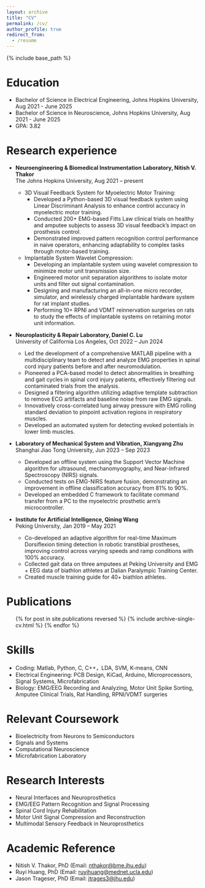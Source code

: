 ```yaml
---
layout: archive
title: "CV"
permalink: /cv/
author_profile: true
redirect_from:
  - /resume
---
```


{% include base_path %}

Education
======
* Bachelor of Science in Electrical Engineering, Johns Hopkins University, Aug 2021 - June 2025
* Bachelor of Science in Neuroscience, Johns Hopkins University, Aug 2021 - June 2025
* GPA: 3.82

Research experience
======
* **Neuroengineering & Biomedical Instrumentation Laboratory, Nitish V. Thakor**
<br>The Johns Hopkins University, Aug 2021 – present
  * 3D Visual Feedback System for Myoelectric Motor Training:
    * Developed a Python-based 3D visual feedback system using Linear Discriminant Analysis to enhance control accuracy in myoelectric motor training.
    * Conducted 200+ EMG-based Fitts Law clinical trials on healthy and amputee subjects to assess 3D visual feedback’s impact on prosthesis control.
    * Demonstrated improved pattern recognition control performance in naive operators, enhancing adaptability to complex tasks through motor-based training.
  * Implantable System Wavelet Compression:
    * Developing an implantable system using wavelet compression to minimize motor unit transmission size.
    * Engineered motor unit separation algorithms to isolate motor units and filter out signal contamination.
    * Designing and manufacturing an all-in-one micro recorder, simulator, and wirelessly charged implantable hardware system for rat implant studies.
    * Performing 10+ RPNI and VDMT reinnervation surgeries on rats to study the effects of implantable systems on retaining motor unit information.

* **Neuroplasticity & Repair Laboratory, Daniel C. Lu**
<br>University of California Los Angeles, Oct 2022 – Jun 2024
  * Led the development of a comprehensive MATLAB pipeline with a multidisciplinary team to detect and analyze EMG properties in spinal cord injury patients before and after neuromodulation.
  * Pioneered a PCA-based model to detect abnormalities in breathing and gait cycles in spinal cord injury patients, effectively filtering out contaminated trials from the analysis.
  * Designed a filtering algorithm utilizing adaptive template subtraction to remove ECG artifacts and baseline noise from raw EMG signals.
  * Innovatively cross-correlated lung airway pressure with EMG rolling standard deviation to pinpoint activation regions in respiratory muscles.
  * Developed an automated system for detecting evoked potentials in lower limb muscles.

* **Laboratory of Mechanical System and Vibration, Xiangyang Zhu**
<br>Shanghai Jiao Tong University, Jun 2023 – Sep 2023
  * Developed an offline system using the Support Vector Machine algorithm for ultrasound, mechanomyography, and Near-Infrared Spectroscopy (NIRS) signals.
  * Conducted tests on EMG-NIRS feature fusion, demonstrating an improvement in offline classification accuracy from 81% to 90%.
  * Developed an embedded C framework to facilitate command transfer from a PC to the myoelectric prosthetic arm’s microcontroller.

* **Institute for Artificial Intelligence, Qining Wang**
<br>Peking University, Jan 2019 – May 2021
  * Co-developed an adaptive algorithm for real-time Maximum Dorsiflexion timing detection in robotic transtibial prostheses, improving control across varying speeds and ramp conditions with 100% accuracy.
  * Collected gait data on three amputees at Peking University and EMG + EEG data of biathlon athletes at Dalian Paralympic Training Center.
  * Created muscle training guide for 40+ biathlon athletes.

Publications
======
<ul>{% for post in site.publications reversed %}
  {% include archive-single-cv.html %}
{% endfor %}</ul>

Skills
======
* Coding: Matlab, Python, C, C++，LDA, SVM, K-means, CNN
* Electrical Engineering: PCB Design, KiCad, Arduino, Microprocessors, Signal Systems, Microfabrication
* Biology: EMG/EEG Recording and Analyzing, Motor Unit Spike Sorting, Amputee Clinical Trials, Rat Handling, RPNI/VDMT surgeries

Relevant Coursework
======
* Bioelectricity from Neurons to Semiconductors
* Signals and Systems
* Computational Neuroscience
* Microfabrication Laboratory

Research Interests
======
* Neural Interfaces and Neuroprosthetics
* EMG/EEG Pattern Recognition and Signal Processing
* Spinal Cord Injury Rehabilitation
* Motor Unit Signal Compression and Reconstruction
* Multimodal Sensory Feedback in Neuroprosthetics

Academic Reference
======
* Nitish V. Thakor, PhD (Email: nthakor@bme.jhu.edu)
* Ruyi Huang, PhD (Email: ruyihuang@mednet.ucla.edu)
* Jason Trageser, PhD (Email: jtrages3@jhu.edu)
